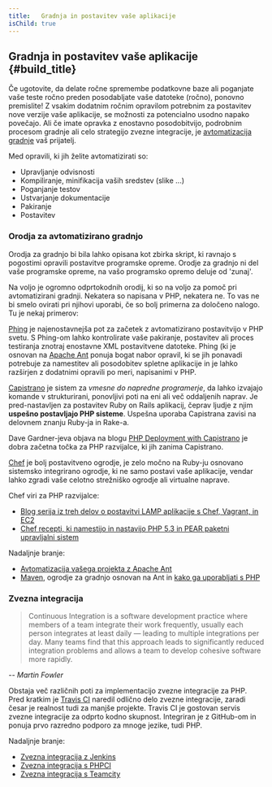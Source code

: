```yaml
---
title:   Gradnja in postavitev vaše aplikacije
isChild: true
---
```


## Gradnja in postavitev vaše aplikacije {#build_title}

Če ugotovite, da delate ročne spremembe podatkovne baze ali poganjate vaše teste ročno preden posodabljate vaše datoteke
(ročno), ponovno premislite! Z vsakim dodatnim ročnim opravilom potrebnim za postavitev nove verzije vaše aplikacije,
se možnosti za potencialno usodno napako povečajo. Ali če imate opravka z enostavno posodobitvijo, podrobnim procesom gradnje
ali celo strategijo zvezne integracije, je [avtomatizacija gradnje](http://en.wikipedia.org/wiki/Build_automation) vaš
prijatelj.

Med opravili, ki jih želite avtomatizirati so:

* Upravljanje odvisnosti
* Kompiliranje, minifikacija vaših sredstev (slike ...)
* Poganjanje testov
* Ustvarjanje dokumentacije
* Pakiranje
* Postavitev


### Orodja za avtomatizirano gradnjo

Orodja za gradnjo bi bila lahko opisana kot zbirka skript, ki ravnajo s pogostimi opravili postavitve programske opreme.
Orodje za gradnjo ni del vaše programske opreme, na vašo programsko opremo deluje od 'zunaj'.

Na voljo je ogromno odprtokodnih orodij, ki so na voljo za pomoč pri avtomatizirani gradnji. Nekatera so napisana v PHP,
nekatera ne. To vas ne bi smelo ovirati pri njihovi uporabi, če so bolj primerna za določeno nalogo. Tu je nekaj primerov:

[Phing](http://www.phing.info/) je najenostavnejša pot za začetek z avtomatizirano postavitvijo v PHP svetu. S Phing-om
lahko kontrolirate vaše pakiranje, postavitev ali proces testiranja znotraj enostavne XML postavitvene datoteke. Phing
(ki je osnovan na [Apache Ant](http://ant.apache.org/) ponuja bogat nabor opravil, ki se jih ponavadi potrebuje za namestitev
ali posodobitev spletne aplikacije in je lahko razširjen z dodatnimi opravili po meri, napisanimi v PHP.

[Capistrano](https://github.com/capistrano/capistrano/wiki) je sistem za *vmesne do napredne programerje*, da lahko izvajajo
komande v strukturirani, ponovljivi poti na eni ali več oddaljenih naprav. Je pred-nastavljen za postavitev Ruby on Rails aplikacij,
čeprav ljudje z njim **uspešno postavljajo PHP sisteme**. Uspešna uporaba Capistrana zavisi na delovnem znanju Ruby-ja in Rake-a.

Dave Gardner-jeva objava na blogu [PHP Deployment with Capistrano](http://www.davegardner.me.uk/blog/2012/02/13/php-deployment-with-capistrano/)
je dobra začetna točka za PHP razvijalce, ki jih zanima Capistrano.

[Chef](http://www.opscode.com/chef/) je bolj postavitveno ogrodje, je zelo močno na Ruby-ju osnovano sistemsko integrirano ogrodje,
ki ne samo postavi vaše aplikacije, vendar lahko zgradi vaše celotno strežniško ogrodje ali virtualne naprave.

Chef viri za PHP razvijalce:

* [Blog serija iz treh delov o postavitvi LAMP aplikacije s Chef, Vagrant, in EC2](http://www.jasongrimes.org/2012/06/managing-lamp-environments-with-chef-vagrant-and-ec2-1-of-3/)
* [Chef recepti, ki namestijo in nastavijo PHP 5.3 in PEAR paketni upravljalni sistem](https://github.com/opscode-cookbooks/php)

Nadaljnje branje:

* [Avtomatizacija vašega projekta z Apache Ant](http://net.tutsplus.com/tutorials/other/automate-your-projects-with-apache-ant/)
* [Maven](http://maven.apache.org/), ogrodje za gradnjo osnovan na Ant in [kako ga uporabljati s PHP](http://www.php-maven.org/)

### Zvezna integracija

> Continuous Integration is a software development practice where members of a team integrate their work frequently, 
> usually each person integrates at least daily — leading to multiple integrations per day. Many teams find that this 
> approach leads to significantly reduced integration problems and allows a team to develop cohesive software more 
> rapidly.

*-- Martin Fowler*

Obstaja več različnih poti za implementacijo zvezne integracije za PHP. Pred kratkim je [Travis CI](https://travis-ci.org/)
naredil odlično delo zvezne integracije, zaradi česar je realnost tudi za manjše projekte. Travis CI je gostovan servis zvezne
integracije za odprto kodno skupnost. Integriran je z GitHub-om in ponuja prvo razredno podporo za mnoge jezike, tudi PHP.

Nadaljnje branje:

* [Zvezna integracija z Jenkins](http://jenkins-ci.org/)
* [Zvezna integracija s PHPCI](http://www.phptesting.org/)
* [Zvezna integracija s Teamcity](http://www.jetbrains.com/teamcity/)
